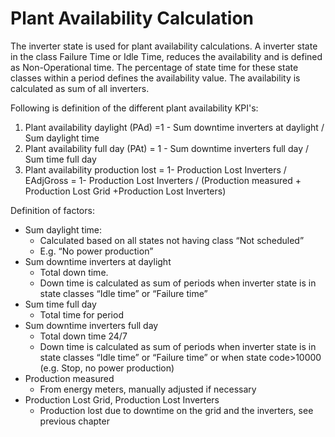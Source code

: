 # Plant Availability Calculation

The inverter state is used for plant availability calculations. A inverter state in the class Failure Time or Idle Time, reduces the availability and is defined as Non-Operational time. The percentage of state time for these state classes within a period defines the availability value. The availability is calculated as sum of all inverters.

Following is definition of the different plant availability KPI's:

1. Plant availability daylight (PAd) =1 - Sum downtime inverters at daylight / Sum daylight time
2. Plant availability full day (PAt) = 1 - Sum downtime inverters full day / Sum time full day
3. Plant availability production lost = 1- Production Lost Inverters / EAdjGross = 1- Production Lost Inverters / (Production measured + Production Lost Grid +Production Lost Inverters)

Definition of factors:

* Sum daylight time:
    * Calculated based on all states not having class “Not scheduled”
    * E.g. “No power production”
* Sum downtime inverters at daylight
    * Total down time.
    * Down time is calculated as sum of periods when inverter state is in state classes “Idle time” or “Failure time”
* Sum time full day
    * Total time for period
* Sum downtime inverters full day
    * Total down time 24/7
    * Down time is calculated as sum of periods when inverter state is in state classes “Idle time” or “Failure time” or when state code>10000 (e.g. Stop, no power production)
* Production measured
    * From energy meters, manually adjusted if necessary
* Production Lost Grid, Production Lost Inverters
    * Production lost due to downtime on the grid and the inverters, see previous chapter
    